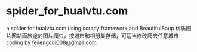 spider_for_hualvtu.com
======================

a spider for hualvtu.com using scrapy framework and BeautifulSoup 优质图片网站画旅途的图片爬虫，按城市和相册集存储，可适当修改爬去任意城市 coding by feilengcui008@gmail.com 
